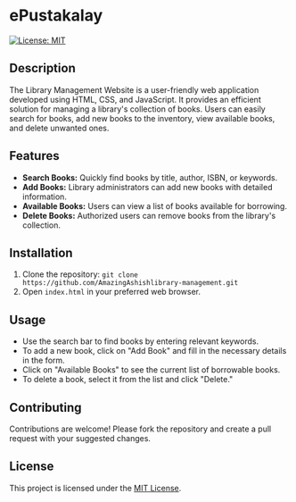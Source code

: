 # ePustakalay
[![License: MIT](https://img.shields.io/badge/License-MIT-yellow.svg)](https://opensource.org/licenses/MIT)

## Description

The Library Management Website is a user-friendly web application developed using HTML, CSS, and JavaScript. It provides an efficient solution for managing a library's collection of books. Users can easily search for books, add new books to the inventory, view available books, and delete unwanted ones.

## Features

- **Search Books:** Quickly find books by title, author, ISBN, or keywords.
- **Add Books:** Library administrators can add new books with detailed information.
- **Available Books:** Users can view a list of books available for borrowing.
- **Delete Books:** Authorized users can remove books from the library's collection.

## Installation

1. Clone the repository: `git clone https://github.com/AmazingAshishlibrary-management.git`
2. Open `index.html` in your preferred web browser.

## Usage

- Use the search bar to find books by entering relevant keywords.
- To add a new book, click on "Add Book" and fill in the necessary details in the form.
- Click on "Available Books" to see the current list of borrowable books.
- To delete a book, select it from the list and click "Delete."

## Contributing

Contributions are welcome! Please fork the repository and create a pull request with your suggested changes.

## License

This project is licensed under the [MIT License](https://opensource.org/licenses/MIT).


